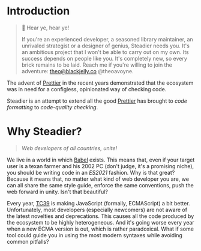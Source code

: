 # Introduction

> :mega: Hear ye, hear ye!
>
> If you're an experienced developer, a seasoned library maintainer, an unrivaled strategist or a designer of genius, Steadier needs you. It's an ambitious project that I won't be able to carry out on my own. Its success depends on people like you. It's completely new, so every brick remains to be laid. Reach me if you're willing to join the adventure: [theo@blackjelly.co](mailto:theo@blackjelly.co) @theoavoyne.

The advent of [Prettier](https://prettier.io/) in the recent years demonstrated that the ecosystem was in need for a configless, opinionated way of checking code.

Steadier is an attempt to extend all the good [Prettier](https://prettier.io/) has brought to _code formatting_ to _code-quality checking_.

# Why Steadier?

> _Web developers of all countries, unite!_

We live in a world in which [Babel](https://babeljs.io/) exists. This means that, even if your target user is a texan farmer and his 2002 PC (don't judge, it's a promising niche), you should be writing code in an _ES2021_ fashion. Why is that great? Because it means that, no matter what kind of web developer you are, we can all share the same style guide, enforce the same conventions, push the web forward in unity. Isn't that beautiful?

Every year, [TC39](https://tc39.es/) is making JavaScript (formally, ECMAScript) a bit better. Unfortunately, most developers (especially newcomers) are not aware of the latest novelties and deprecations. This causes all the code produced by the ecosystem to be highly heterogeneous. And it's going worse every year when a new ECMA version is out, which is rather paradoxical. What if some tool could guide you in using the most modern syntaxes while avoiding common pitfalls?
